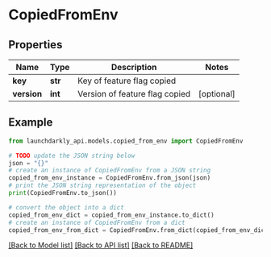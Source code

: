 # CopiedFromEnv


## Properties

Name | Type | Description | Notes
------------ | ------------- | ------------- | -------------
**key** | **str** | Key of feature flag copied | 
**version** | **int** | Version of feature flag copied | [optional] 

## Example

```python
from launchdarkly_api.models.copied_from_env import CopiedFromEnv

# TODO update the JSON string below
json = "{}"
# create an instance of CopiedFromEnv from a JSON string
copied_from_env_instance = CopiedFromEnv.from_json(json)
# print the JSON string representation of the object
print(CopiedFromEnv.to_json())

# convert the object into a dict
copied_from_env_dict = copied_from_env_instance.to_dict()
# create an instance of CopiedFromEnv from a dict
copied_from_env_from_dict = CopiedFromEnv.from_dict(copied_from_env_dict)
```
[[Back to Model list]](../README.md#documentation-for-models) [[Back to API list]](../README.md#documentation-for-api-endpoints) [[Back to README]](../README.md)


